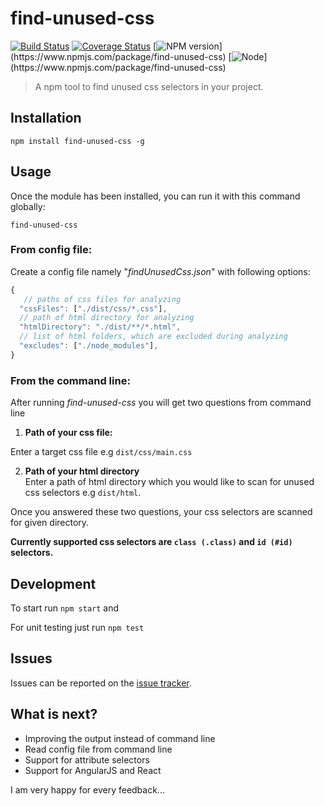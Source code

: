 # find-unused-css
[![Build Status](https://travis-ci.org/selo796/find-unused-css.svg?branch=master)](https://travis-ci.org/selo796/find-unused-css) [![Coverage Status](https://coveralls.io/repos/github/selo796/find-unused-css/badge.svg?branch=master)](https://coveralls.io/github/selo796/find-unused-css?branch=master)
[![NPM version](https://img.shields.io/npm/v/find-unused-css.svg?)](https://www.npmjs.com/package/find-unused-css)
[![Node](https://img.shields.io/node/v/find-unused-css.svg?)](https://www.npmjs.com/package/find-unused-css)

>A npm tool to find unused css selectors in your project.


## Installation

```shell
npm install find-unused-css -g
```

## Usage

Once the module has been installed, you can run it with this command globally:

```shell
find-unused-css
```

### From config file:
Create a config file namely "*findUnusedCss.json*" with following options:

```js
{
   // paths of css files for analyzing
  "cssFiles": ["./dist/css/*.css"],
  // path of html directory for analyzing
  "htmlDirectory": "./dist/**/*.html",
  // list of html folders, which are excluded during analyzing
  "excludes": ["./node_modules"],
}
```

### From the command line:

After running *find-unused-css* you will get two questions from command line

  1. **Path of your css file:**

  Enter a target css file e.g `dist/css/main.css`

  2. **Path of your html directory**  
  Enter a path of html directory which you would like to scan for unused css selectors e.g `dist/html`.

Once you answered these two questions, your css selectors are scanned for given directory.

**Currently supported css selectors are `class (.class)` and `id (#id)` selectors.**

## Development

To start run `npm start`  and

For unit testing just run `npm test`

## Issues
Issues can be reported on the [issue tracker](https://github.com/selo796/find-unused-css/issues).


## What is next?

 - Improving the output instead of command line
 - Read config file from command line
 - Support for attribute selectors
 - Support for AngularJS and React

I am very happy for every feedback...

